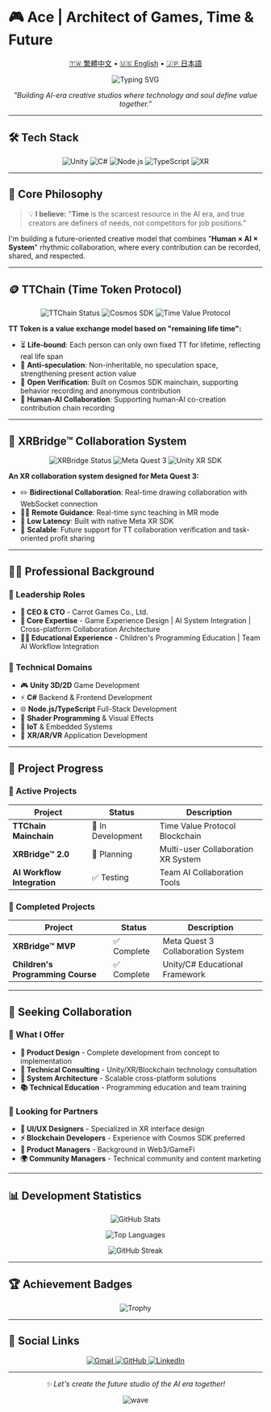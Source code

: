 # 🎮 Ace | Architect of Games, Time & Future

<p align="center">
  <a href="README.md">🇹🇼 繁體中文</a> •
  <a href="README.en.md">🇺🇸 English</a> •
  <a href="README.ja.md">🇯🇵 日本語</a>
</p>

<p align="center">
  <img src="https://readme-typing-svg.demolab.com?font=Fira+Code&pause=1000&color=36BCF7&center=true&vCenter=true&width=435&lines=CEO+×+CTO+×+Unity+Engineer;Systems+Designer;Building+Future+Creative+Studios;Time+Token+%26+XR+Bridge+Creator" alt="Typing SVG" />
</p>

<p align="center">
  <em>"Building AI-era creative studios where technology and soul define value together."</em>
</p>

---

## 🛠 Tech Stack

<p align="center">
  <img src="https://img.shields.io/badge/Unity-100000?style=flat-square&logo=unity&logoColor=white" alt="Unity"/>
  <img src="https://img.shields.io/badge/C%23-239120?style=flat-square&logo=c-sharp&logoColor=white" alt="C#"/>
  <img src="https://img.shields.io/badge/Node.js-339933?style=flat-square&logo=nodedotjs&logoColor=white" alt="Node.js"/>
  <img src="https://img.shields.io/badge/TypeScript-007ACC?style=flat-square&logo=typescript&logoColor=white" alt="TypeScript"/>
  <img src="https://img.shields.io/badge/XR-FF6B6B?style=flat-square&logo=oculus&logoColor=white" alt="XR"/>
</p>

---

## 🎯 Core Philosophy

> 💡 **I believe:** "**Time** is the scarcest resource in the AI era, and true creators are definers of needs, not competitors for job positions."

I'm building a future-oriented creative model that combines "**Human × AI × System**" rhythmic collaboration, where every contribution can be recorded, shared, and respected.

---

## 🪙 TTChain (Time Token Protocol)

<p align="center">
  <img src="https://img.shields.io/badge/Status-🔨%20In%20Development-orange?style=flat-square" alt="TTChain Status"/>
  <img src="https://img.shields.io/badge/Tech-Cosmos%20SDK-blue?style=flat-square" alt="Cosmos SDK"/>
  <img src="https://img.shields.io/badge/Type-Time%20Value%20Protocol-purple?style=flat-square" alt="Time Value Protocol"/>
</p>

**TT Token is a value exchange model based on "remaining life time":**

- ⏳ **Life-bound**: Each person can only own fixed TT for lifetime, reflecting real life span
- 🧬 **Anti-speculation**: Non-inheritable, no speculation space, strengthening present action value
- 🔐 **Open Verification**: Built on Cosmos SDK mainchain, supporting behavior recording and anonymous contribution
- 📡 **Human-AI Collaboration**: Supporting human-AI co-creation contribution chain recording

---

## 🧱 XRBridge™ Collaboration System

<p align="center">
  <img src="https://img.shields.io/badge/Status-✅%20MVP%20Complete-success?style=flat-square" alt="XRBridge Status"/>
  <img src="https://img.shields.io/badge/Platform-Meta%20Quest%203-ff69b4?style=flat-square" alt="Meta Quest 3"/>
  <img src="https://img.shields.io/badge/Tech-Unity%20XR%20SDK-00599C?style=flat-square" alt="Unity XR SDK"/>
</p>

**An XR collaboration system designed for Meta Quest 3:**

- ✏️ **Bidirectional Collaboration**: Real-time drawing collaboration with WebSocket connection
- 🧑‍🏫 **Remote Guidance**: Real-time sync teaching in MR mode
- 📡 **Low Latency**: Built with native Meta XR SDK
- 🔧 **Scalable**: Future support for TT collaboration verification and task-oriented profit sharing

---

## 👨‍💻 Professional Background

### 🚀 Leadership Roles
- **🏢 CEO & CTO** - Carrot Games Co., Ltd.
- **🎯 Core Expertise** - Game Experience Design | AI System Integration | Cross-platform Collaboration Architecture
- **🧑‍🏫 Educational Experience** - Children's Programming Education | Team AI Workflow Integration

### 💼 Technical Domains
- 🎮 **Unity 3D/2D** Game Development
- ⚡ **C#** Backend & Frontend Development
- 🌐 **Node.js/TypeScript** Full-Stack Development
- 🎨 **Shader Programming** & Visual Effects
- 🤖 **IoT** & Embedded Systems
- 📱 **XR/AR/VR** Application Development

---

## 🔭 Project Progress

### 🎯 Active Projects

| Project | Status | Description |
|---------|--------|-------------|
| **TTChain Mainchain** | 🔨 In Development | Time Value Protocol Blockchain |
| **XRBridge™ 2.0** | 🚧 Planning | Multi-user Collaboration XR System |
| **AI Workflow Integration** | ✅ Testing | Team AI Collaboration Tools |

### 🎉 Completed Projects

| Project | Status | Description |
|---------|--------|-------------|
| **XRBridge™ MVP** | ✅ Complete | Meta Quest 3 Collaboration System |
| **Children's Programming Course** | ✅ Complete | Unity/C# Educational Framework |

---

## 🤝 Seeking Collaboration

### 💫 What I Offer
- **🎨 Product Design** - Complete development from concept to implementation
- **🧠 Technical Consulting** - Unity/XR/Blockchain technology consultation
- **🚀 System Architecture** - Scalable cross-platform solutions
- **📚 Technical Education** - Programming education and team training

### 🎯 Looking for Partners
- **🎨 UI/UX Designers** - Specialized in XR interface design
- **⚡ Blockchain Developers** - Experience with Cosmos SDK preferred
- **💼 Product Managers** - Background in Web3/GameFi
- **🌍 Community Managers** - Technical community and content marketing

---

## 📊 Development Statistics

<p align="center">
  <img src="https://github-readme-stats.vercel.app/api?username=tk009999&theme=tokyonight&hide_border=true&count_private=true" alt="GitHub Stats" />
</p>

<p align="center">
  <img src="https://github-readme-stats.vercel.app/api/top-langs/?username=tk009999&layout=compact&theme=tokyonight&hide_border=true" alt="Top Languages"/>
</p>

<p align="center">
  <img src="http://github-readme-streak-stats.herokuapp.com?user=tk009999&theme=tokyonight&hide_border=true" alt="GitHub Streak" />
</p>

---

## 🏆 Achievement Badges

<p align="center">
  <img src="https://github-profile-trophy.vercel.app/?username=tk009999&theme=tokyonight&no-frame=true&column=6" alt="Trophy"/>
</p>

---

## 📱 Social Links

<p align="center">
  <a href="mailto:tk009999@gmail.com">
    <img src="https://img.shields.io/badge/Gmail-D14836?style=flat-square&logo=gmail&logoColor=white" alt="Gmail"/>
  </a>
  <a href="https://github.com/tk009999">
    <img src="https://img.shields.io/badge/GitHub-100000?style=flat-square&logo=github&logoColor=white" alt="GitHub"/>
  </a>
  <a href="https://linkedin.com/in/tk009999">
    <img src="https://img.shields.io/badge/LinkedIn-0077B5?style=flat-square&logo=linkedin&logoColor=white" alt="LinkedIn"/>
  </a>
</p>

---

<p align="center">
  <em>✨ Let's create the future studio of the AI era together!</em>
</p>

<p align="center">
  <img src="https://capsule-render.vercel.app/api?type=waving&color=gradient&height=60&section=footer" alt="wave"/>
</p> 